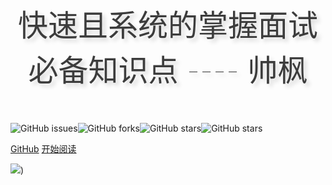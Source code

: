 <!-- dark -->

<!-- <br>

<img width="220px" src="![](https://gitee.com/kuangtf/blogImage/raw/master/img/22d372ff5576ab6d2e6043db7d8abfff.jpg)">


<div style = "font-weight: 100; font-size: 1.2rem; 
    color: #eee; text-align: center;
    text-shadow: 0.3rem 0.3rem 0.4rem rgba(0,0,0,.15);
    line-height: 1.2;">
    进击的 Javaer，努力奔跑在全栈的路上 🏃‍
</div>

<br>
<br>



[<i class="fa fa-github-alt fa-1x"></i> GitHub](https://kuangtf.github.io/Blogs)
[<i class="fa fa-spinner fa-spin"></i> 开始阅读](README.md)

![color](#333333) -->


<!-- light -->

<br>

<!-- li<img width="280px" src="https://gitee.com/kuangtf/blogImage/raw/master/img/a.jpg">ght -->



<div style = "font-weight: 100; font-size: 3.0rem; 
    color: rgb(60, 60, 60); text-align: center;
    text-shadow: 0.3rem 0.3rem 0.4rem rgba(0,0,0,.15);
    line-height: 1.5;">
    快速且系统的掌握面试必备知识点 ---- 帅枫
</div>

<br>
<br>

![GitHub issues](https://img.shields.io/github/issues/kuangtf/Blogs)![GitHub forks](https://img.shields.io/github/forks/kuangtf/Blogs)![GitHub stars](https://img.shields.io/github/stars/kuangtf/Blogs)![GitHub stars](https://img.shields.io/github/license/kuangtf/Blogs)

[GitHub](https://github.com/kuangtf/Blogs#readme)
[开始阅读](README.md)

<!-- background image -->
![](https://gitee.com/kuangtf/blogImage/raw/master/img/back.jpg))

